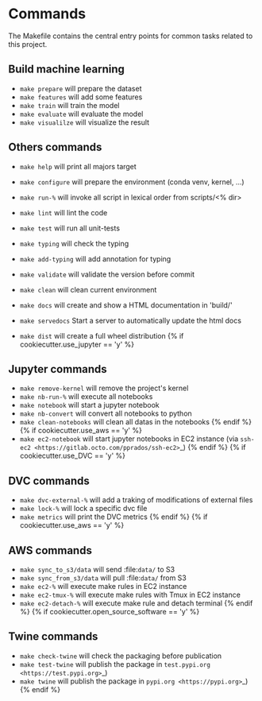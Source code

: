 # Commands

The Makefile contains the central entry points for common tasks related to this project.

## Build machine learning
* ``make prepare`` will prepare the dataset
* ``make features`` will add some features
* ``make train`` will train the model
* ``make evaluate`` will evaluate the model
* ``make visualilze`` will visualize the result

## Others commands
* ``make help`` will print all majors target
* ``make configure``  will prepare the environment (conda venv, kernel, ...)
* ``make run-%`` will invoke all script in lexical order from scripts/<% dir>
* ``make lint`` will lint the code
* ``make test`` will run all unit-tests
* ``make typing`` will check the typing
* ``make add-typing`` will add annotation for typing
* ``make validate`` will validate the version before commit
* ``make clean`` will clean current environment

* ``make docs`` will create and show a HTML documentation in 'build/'
* ``make servedocs`` Start a server to automatically update the html docs
* ``make dist`` will create a full wheel distribution
{% if cookiecutter.use_jupyter == 'y' %}
## Jupyter commands
* ``make remove-kernel`` will remove the project's kernel
* ``make nb-run-%`` will execute all notebooks
* ``make notebook`` will start a jupyter notebook
* ``make nb-convert`` will convert all notebooks to python
* ``make clean-notebooks`` will clean all datas in the notebooks
{% endif %}
{% if cookiecutter.use_aws == 'y' %}
* ``make ec2-notebook`` will start jupyter notebooks in EC2 instance (via `ssh-ec2 <https://gitlab.octo.com/pprados/ssh-ec2>`_)
{% endif %}
{% if cookiecutter.use_DVC == 'y' %}
## DVC commands
* ``make dvc-external-%`` will add a traking of modifications of external files
* ``make lock-%`` will lock a specific dvc file
* ``make metrics`` will print the DVC metrics
{% endif %}
{% if cookiecutter.use_aws == 'y' %}
## AWS commands
* ``make sync_to_s3/data`` will send :file:`data/` to S3
* ``make sync_from_s3/data`` will pull :file:`data/` from S3
* ``make ec2-%`` will execute make rules in EC2 instance
* ``make ec2-tmux-%`` will execute make rules with Tmux in EC2 instance
* ``make ec2-detach-%`` will execute make rule and detach terminal
{% endif %}
{% if cookiecutter.open_source_software == 'y' %}
## Twine commands
* ``make check-twine`` will check the packaging before publication
* ``make test-twine`` will publish the package in `test.pypi.org <https://test.pypi.org>`_)
* ``make twine`` will publish the package in `pypi.org <https://pypi.org>`_)
{% endif %}


